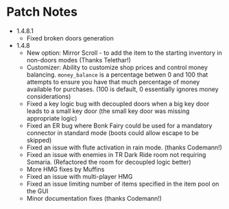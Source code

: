 # Patch Notes

* 1.4.8.1
  - Fixed broken doors generation
* 1.4.8
  - New option: Mirror Scroll - to add the item to the starting inventory in non-doors modes (Thanks Telethar!)
  - Customizer: Ability to customize shop prices and control money balancing. `money_balance` is a percentage betwen 0 and 100 that attempts to ensure you have that much percentage of money available for purchases. (100 is default, 0 essentially ignores money considerations) 
  - Fixed a key logic bug with decoupled doors when a big key door leads to a small key door (the small key door was missing appropriate logic)
  - Fixed an ER bug where Bonk Fairy could be used for a mandatory connector in standard mode (boots could allow escape to be skipped)
  - Fixed an issue with flute activation in rain mode. (thanks Codemann!)
  - Fixed an issue with enemies in TR Dark Ride room not requiring Somaria. (Refactored the room for decoupled logic better)
  - More HMG fixes by Muffins
  - Fixed an issue with multi-player HMG
  - Fixed an issue limiting number of items specified in the item pool on the GUI
  - Minor documentation fixes (thanks Codemann!)
